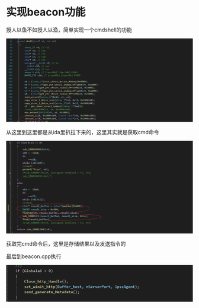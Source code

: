 # 实现beacon功能



授人以鱼不如授人以渔，简单实现一个cmdshell的功能

![image-20210905105246685](imgs/implement_function/image-20210905105246685.png)

从这里到这里都是从ida里扒拉下来的，这里其实就是获取cmd命令

![image-20210905105330142](imgs/implement_function/image-20210905105330142.png)

获取完cmd命令后，这里是存储结果以及发送指令的

最后到beacon.cpp执行

![image-20210905105619927](imgs/implement_function/image-20210905105619927.png)

